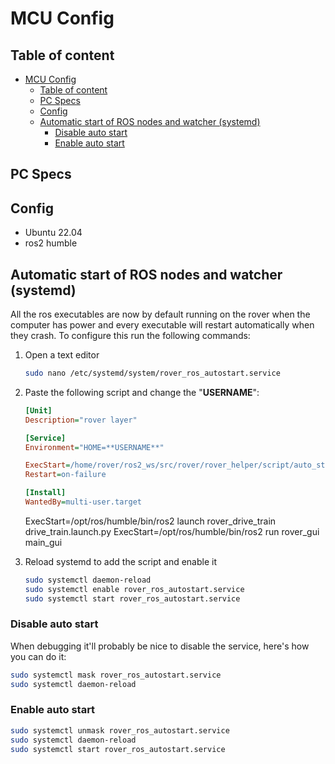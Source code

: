 # MCU Config

## Table of content

- [MCU Config](#mcu-config)
  - [Table of content](#table-of-content)
  - [PC Specs](#pc-specs)
  - [Config](#config)
  - [Automatic start of ROS nodes and watcher (systemd)](#automatic-start-of-ros-nodes-and-watcher-systemd)
    - [Disable auto start](#disable-auto-start)
    - [Enable auto start](#enable-auto-start)

## PC Specs

## Config

- Ubuntu 22.04
- ros2 humble

## Automatic start of ROS nodes and watcher (systemd)

All the ros executables are now by default running on the rover when the computer has power and every executable will restart automatically when they crash. To configure this run the following commands:

1. Open a text editor

    ```bash
    sudo nano /etc/systemd/system/rover_ros_autostart.service
    ```

2. Paste the following script and change the "**USERNAME**":

    ```ini
    [Unit]
    Description="rover layer"

    [Service]
    Environment="HOME=**USERNAME**"

    ExecStart=/home/rover/ros2_ws/src/rover/rover_helper/script/auto_start_rover.sh
    Restart=on-failure

    [Install]
    WantedBy=multi-user.target
    ```

    ExecStart=/opt/ros/humble/bin/ros2 launch rover_drive_train drive_train.launch.py
    ExecStart=/opt/ros/humble/bin/ros2 run rover_gui main_gui

3. Reload systemd to add the script and enable it

    ```bash
    sudo systemctl daemon-reload
    sudo systemctl enable rover_ros_autostart.service
    sudo systemctl start rover_ros_autostart.service
    ```

### Disable auto start

When debugging it'll probably be nice to disable the service, here's how you can do it:

```bash
sudo systemctl mask rover_ros_autostart.service
sudo systemctl daemon-reload

```

### Enable auto start

```bash
sudo systemctl unmask rover_ros_autostart.service
sudo systemctl daemon-reload
sudo systemctl start rover_ros_autostart.service
```

